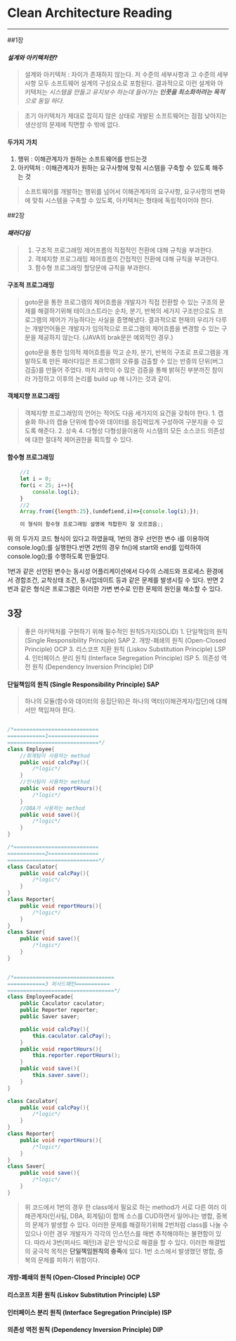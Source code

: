 # Clean Architecture Reading
---

##1장

#### *설계와 아키텍처란?*
>설계와 아키텍처 : 차이가 존재하지 않는다.
저 수준의 세부사항과 고 수준의 세부사항 모두 소프트웨어 설계의 구성요소로 포함된다. 
결과적으로 이런 설계와 아키텍처는 *시스템을 만들고 유지보수 하는데 들어가는 **인풋을 최소화하려는 목적**으로 동일 하다.*

>초기 아키텍처가 제대로 잡히지 않은 상태로 개발된 소프트웨어는 점점 낮아지는 생산성의 문제에 직면할 수 밖에 없다.

#### **두가지 가치** 
1. 행위 : 이해관계자가 원하는 소프트웨어를 만드는것
2.  아키텍처 : 이해관계자가 원하는 요구사항에 맞춰 시스템을 구축할 수 있도록 해주는 것
> 소프트웨어를 개발하는 행위를 넘어서 이해관계자의 요구사항, 요구사항의 변화에 맞춰 시스템을 구축할 수 있도록, 아키텍처는 형태에 독립적이어야 한다.



##2장

#### *패러다임*
>
>1. 구조적 프로그래밍
    제어프름의 직접적인 전환에 대해 규칙을 부과한다.
>2. 객체지향 프로그래밍
    제어흐름의 간접적인 전환에 대해 규칙을 부과한다.
>3. 함수형 프로그래밍
    할당문에 규칙을 부과한다.

#### 구조적 프로그래밍
>goto문을 통한 프로그램의 제어흐름을 개발자가 직접 전환할 수 있는 구조의 문제를 해결하기위해 테이크스트라는 순차, 분기, 반복의 세가지 구조만으로도 프로그램의 제어가 가능하다는 사실을 증명해냈다. 
결과적으로 현재의 우리가 다루는 개발언어들은 개발자가 임의적으로 프로그램의 제어흐름을 변경할 수 있는 구문을 제공하지 않는다. (JAVA의 brak문은 예외적인 경우.)
>
>goto문을 통한 임의적 제어흐름을 막고 순차, 분기, 반복의 구조로 프로그램을 개발하도록 만든 패러다임은 프로그램의 오류를 검출할 수 있는 반증의 단위(버그검출)를 만들어 주었다. 마치 과학이 수 많은 검증을 통해 밝혀진 부분까진 참이라 가정하고 이후의 논리를 build up 해 나가는 것과 같이.


#### 객체지향 프로그래밍
>객체지향 프로그래밍의 언어는 적어도 다음 세가지의 요건을 갖춰야 한다.
    1. 캡슐화
        하나의 캡슐 단위에 함수와 데이터를 응집력있게 구성하여 구분지을 수 있도록 해준다. 
    2. 상속 
    4. 다형성
    다형성을이용하 시스템의 모든 소스코드 의존성에 대한 절대적 제어권한을 획득할 수 있다. 

#### 함수형 프로그래밍
``` js
    //1
    let i = 0;
    for(i < 25; i++){
        console.log(i);
    }
    //2
    Array.from({length:25},(undefiend,i)=>{console.log(i);});

    이 형식이 함수형 프로그래밍 설명에 적합한지 잘 모르겠음;;
```
위 의 두가지 코드 형식이 있다고 하였을때, 1번의 경우 선언한 변수 i를 이용하여 console.log();를 실행한다.반면 2번의 경우 fn()에 start와 end를 입력하여 console.log();를 수행하도록 만들었다.



1번과 같은 선언된 변수는 동시성 어플리케이션에서 다수의 스레드와 프로세스 환경에서 경합조건, 교착상태 조건, 동시업데이트 등과 같은 문제를 발생시킬 수 있다. 반면 2번과 같은 형식은 프로그램은 이러한 가변 변수로 인한 문제의 원인을 해소할 수 있다.



## 3장
>좋은 아키텍처를 구현하기 위해 필수적인 원칙5가지(SOLID)
    1. 단일책임의 원칙 (Single Responsibility Principle) SAP
    2. 개방-폐쇄의 원칙 (Open-Closed Principle)  OCP
    3. 리스코프 치환 원칙 (Liskov Substitution Principle) LSP
    4. 인터페이스 분리 원칙 (Interface Segregation Principle) ISP
    5. 의존성 역전 원칙 (Dependency Inversion Principle) DIP



#### 단일책임의 원칙 (Single Responsibility Principle) SAP
>하나의 모듈(함수와 데이터의 응집단위)은 하나의 액터(이해관계자/집단)에 대해서만 책임져야 한다.

```java

/*===========================
============1================
=============================*/
class Employee{
    //회계팀이 사용하는 method
    public void calcPay(){
        /*logic*/
    }
    //인사팀이 사용하는 method
    public void reportHours(){
        /*logic*/
    }
    //DBA가 사용하는 method
    public void save(){
        /*logic*/
    }
}

/*===========================
============2================
=============================*/
class Caculator{
    public void calcPay(){
        /*logic*/
    }
}
class Reporter{
    public void reportHours(){
        /*logic*/
    }
}
class Saver{
    public void save(){
        /*logic*/
    }   
}


/*================================
============3 퍼사드패턴===========
==================================*/
class EmployeeFacade{
    public Caculator caculator;
    public Reporter reporter;
    public Saver saver;

    public void calcPay(){
        this.caculator.calcPay();
    }
    public void reportHours(){
        this.reporter.reportHours();
    }
    public void save(){
        this.saver.save();
    }
}

class Caculator{
    public void calcPay(){
        /*logic*/
    }
}
class Reporter{
    public void reportHours(){
        /*logic*/
    }
}
class Saver{
    public void save(){
        /*logic*/
    }
}

```

>위 코드에서 1번의 경우
한 class에서 필요로 하는 method가 서로 다른 여러 이해관계자(인사팀, DBA, 회계팀)이 함께 소스를 CUD하면서 일어나는 병합, 중복의 문제가 발생할 수 있다. 이러한 문제를 해결하기위해 2번처럼 class를 나눌 수 있으나 이런 경우 개발자가 각각의 인스턴스를 매번 추적해야하는 불편함이 있다.
따라서 3번(퍼사드 패턴)과 같은 방식으로 해결을 할 수 있다.
이러한 해결법의 궁극적 목적은 **단일책임원칙의 충족**에 있다. 1번 소스에서 발생했던 병합, 중복의 문제를 피하기 위함이다.


#### 개방-폐쇄의 원칙 (Open-Closed Principle)  OCP
#### 리스코프 치환 원칙 (Liskov Substitution Principle) LSP
#### 인터페이스 분리 원칙 (Interface Segregation Principle) ISP  
#### 의존성 역전 원칙 (Dependency Inversion Principle) DIP